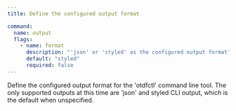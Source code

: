```yaml
---
title: Define the configured output format

command:
  name: output
  flags:
    - name: format
      description: "'json' or 'styled' as the configured output format"
      default: "styled"
      required: false
---
```


Define the configured output format for the 'otdfctl' command line tool. The only supported outputs at
this time are 'json' and styled CLI output, which is the default when unspecified.
